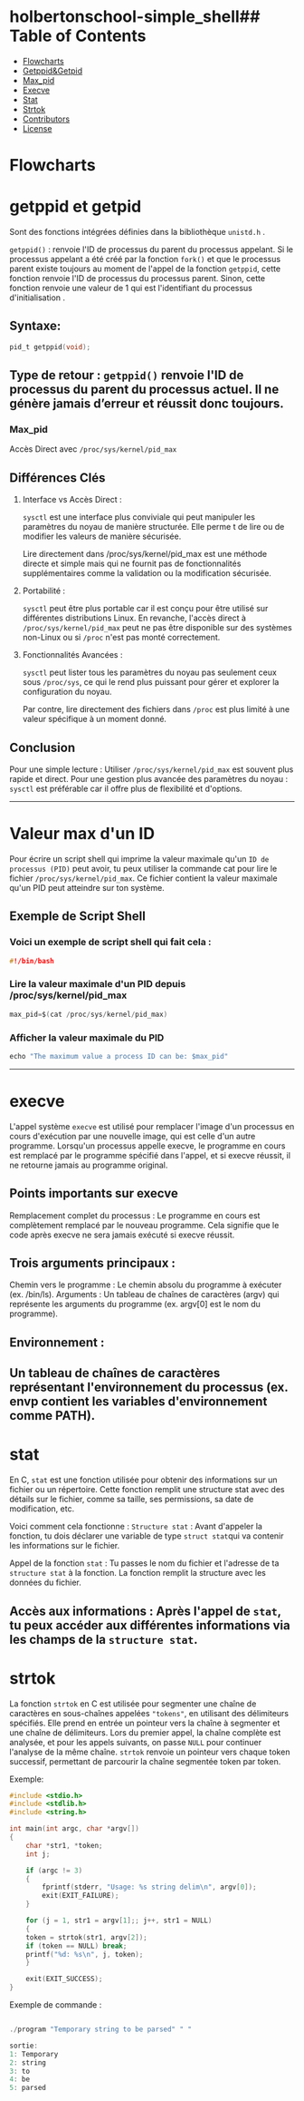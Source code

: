 # holbertonschool-simple_shell## Table of Contents


- [Flowcharts](#flowcharts)
- [Getppid&Getpid](#getppid_getpid)
- [Max_pid](#max_pid)
- [Execve](#execve)
- [Stat](#stat)
- [Strtok](#strtok)
- [Contributors](#contributors)
- [License](#license)

# Flowcharts


# getppid et getpid

 Sont des fonctions intégrées définies dans la bibliothèque `unistd.h` .

`getppid()` : renvoie l'ID de processus du parent du processus appelant. Si le processus appelant a été créé par la fonction `fork()` et que le processus parent existe toujours au moment de l'appel de la fonction `getppid`, cette fonction renvoie l'ID de processus du processus parent. Sinon, cette fonction renvoie une valeur de 1 qui est l'identifiant du processus d'initialisation .

## Syntaxe:
```c
pid_t getppid(void);
```
Type de retour :
`getppid()` renvoie l'ID de processus du parent du processus actuel. Il ne génère jamais d’erreur et réussit donc toujours.
--------------------------------------------------------------------------

### Max_pid
Accès Direct avec `/proc/sys/kernel/pid_max`

## Différences Clés

1. Interface vs Accès Direct :

	`sysctl` est une interface plus conviviale qui peut manipuler les paramètres du noyau de manière structurée. Elle perme t de lire ou de modifier les valeurs de manière sécurisée.

	Lire directement dans /proc/sys/kernel/pid_max est une méthode directe et simple mais qui ne fournit pas de fonctionnalités supplémentaires comme la validation ou la modification sécurisée.

2. Portabilité :

	`sysctl` peut être plus portable car il est conçu pour être utilisé sur différentes distributions Linux. En revanche, l'accès direct à `/proc/sys/kernel/pid_max` peut ne pas être disponible sur des systèmes non-Linux ou si `/proc` n'est pas monté correctement.

3. Fonctionnalités Avancées :

	`sysctl` peut lister tous les paramètres du noyau pas seulement ceux sous `/proc/sys`, ce qui le rend plus puissant pour gérer et explorer la configuration du noyau.

	Par contre, lire directement des fichiers dans `/proc` est plus limité à une valeur spécifique à un moment donné.

## Conclusion
Pour une simple lecture : Utiliser `/proc/sys/kernel/pid_max` est souvent plus rapide et direct.
Pour une gestion plus avancée des paramètres du noyau : `sysctl` est préférable car il offre plus de flexibilité et d'options.

--------------------------------------------------------------------------

# Valeur max d'un ID
Pour écrire un script shell qui imprime la valeur maximale qu'un `ID de processus (PID)` peut avoir, tu peux utiliser la commande cat pour lire le fichier `/proc/sys/kernel/pid_max`. Ce fichier contient la valeur maximale qu'un PID peut atteindre sur ton système.

## Exemple de Script Shell
### Voici un exemple de script shell qui fait cela :
```c
#!/bin/bash
```
### Lire la valeur maximale d'un PID depuis /proc/sys/kernel/pid_max
```c
max_pid=$(cat /proc/sys/kernel/pid_max)
```
### Afficher la valeur maximale du PID
```c
echo "The maximum value a process ID can be: $max_pid"
```
--------------------------------------------------------------------------
# execve

L'appel système `execve` est utilisé pour remplacer l'image d'un processus en cours d'exécution par une nouvelle image, qui est celle d'un autre programme. Lorsqu'un processus appelle execve, le programme en cours est remplacé par le programme spécifié dans l'appel, et si execve réussit, il ne retourne jamais au programme original.

## Points importants sur execve
Remplacement complet du processus : Le programme en cours est complètement remplacé par le nouveau programme. Cela signifie que le code après execve ne sera jamais exécuté si execve réussit.

## Trois arguments principaux :

Chemin vers le programme :
Le chemin absolu du programme à exécuter (ex. /bin/ls).
Arguments : Un tableau de chaînes de caractères (argv) qui représente les arguments du programme (ex. argv[0] est le nom du programme).

## Environnement :
Un tableau de chaînes de caractères représentant l'environnement du processus (ex. envp contient les variables d'environnement comme PATH).
--------------------------------------------------------------------------
# stat

En C, `stat` est une fonction utilisée pour obtenir des informations sur un fichier ou un répertoire. Cette fonction remplit une structure stat avec des détails sur le fichier, comme sa taille, ses permissions, sa date de modification, etc.

Voici comment cela fonctionne :
`Structure stat` : Avant d'appeler la fonction, tu dois déclarer une variable de type `struct stat`qui va contenir les informations sur le fichier.

Appel de la fonction `stat` : Tu passes le nom du fichier et l'adresse de ta `structure stat` à la fonction. La fonction remplit la structure avec les données du fichier.

Accès aux informations : Après l'appel de `stat`, tu peux accéder aux différentes informations via les champs de la `structure stat`.
----------------------------------------------------------------------------------------------
# strtok

La fonction `strtok` en C est utilisée pour segmenter une chaîne de caractères en sous-chaînes appelées `"tokens"`, en utilisant des délimiteurs spécifiés. Elle prend en entrée un pointeur vers la chaîne à segmenter et une chaîne de délimiteurs. Lors du premier appel, la chaîne complète est analysée, et pour les appels suivants, on passe `NULL` pour continuer l'analyse de la même chaîne. `strtok` renvoie un pointeur vers chaque token successif, permettant de parcourir la chaîne segmentée token par token.

Exemple:
```c
#include <stdio.h>
#include <stdlib.h>
#include <string.h>

int main(int argc, char *argv[])
{
	char *str1, *token;
	int j;

	if (argc != 3)
	{
		fprintf(stderr, "Usage: %s string delim\n", argv[0]);
		exit(EXIT_FAILURE);
	}

	for (j = 1, str1 = argv[1];; j++, str1 = NULL)
	{
	token = strtok(str1, argv[2]);
	if (token == NULL) break;
	printf("%d: %s\n", j, token);
	}

	exit(EXIT_SUCCESS);
}

```
Exemple de commande :
```c

./program "Temporary string to be parsed" " "

sortie:
1: Temporary
2: string
3: to
4: be
5: parsed
```

